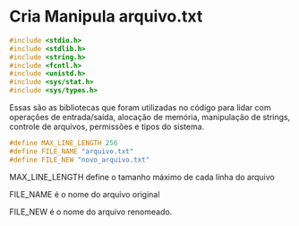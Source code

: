 # Cria Manipula arquivo.txt

```C
#include <stdio.h>
#include <stdlib.h>
#include <string.h>
#include <fcntl.h>
#include <unistd.h>
#include <sys/stat.h>
#include <sys/types.h>
```

Essas são as bibliotecas que foram utilizadas no código para lidar com operações de entrada/saída, alocação de memória, manipulação de strings, controle de arquivos, permissões e tipos do sistema.

```C
#define MAX_LINE_LENGTH 256
#define FILE_NAME "arquivo.txt"
#define FILE_NEW "novo_arquivo.txt"
```

MAX_LINE_LENGTH define o tamanho máximo de cada linha do arquivo

FILE_NAME é o nome do arquivo original 

FILE_NEW é o nome do arquivo renomeado.
